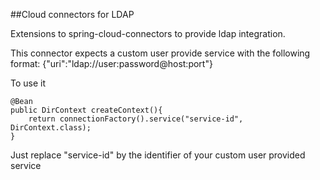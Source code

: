 ##Cloud connectors for LDAP

Extensions to spring-cloud-connectors to provide ldap integration.

This connector expects a custom user provide service with the following format: {"uri":"ldap://user:password@host:port"}

To use it

	@Bean
	public DirContext createContext(){
		return connectionFactory().service("service-id", DirContext.class);
	}
	

Just replace "service-id" by the identifier of your custom user provided service
